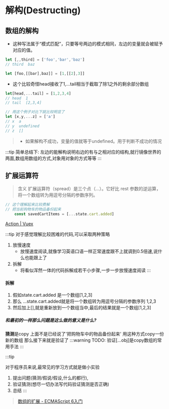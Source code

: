 
# 解构(Destructing)

## 数组的解构

* 这种写法属于“模式匹配”，只要等号两边的模式相同，左边的变量就会被赋予对应的值。
```js
let [,,third] = ['foo','bar','baz']
// third  baz

let [foo,[[bar],baz]] = [1,[[2],3]]

```
* 这个比较奇怪head接收了1,...tail相当于截取了除1之外的剩余部分数组
```js
let[head,...tail] = [1,2,3,4]
// head  1
// tail  [2,3,4]

// 用这个例子对比下就比较明显了
let [x,y,...z] = ['a']
// x  a
// y  undefined
// z  []
```
> * 如果解构不成功，变量的值就等于undefined。用于判断不成功的情况

:::tip
简单总结下: 左边的能解构说明右边的有与之相对应的结构,就行镜像世界的两面,数组用数组的方式,对象用对象的方式等等
:::


## 扩展运算符
>含义
>扩展运算符（spread）是三个点（...）。它好比 rest 参数的逆运算，将一个数组转为用逗号分隔的参数序列。


```js
// 这个理解起来比较费解
// 把当前购物车的物品备份起来
    const savedCartItems = [...state.cart.added]

```
[Action | Vuex](https://vuex.vuejs.org/zh/guide/actions.html)

:::tip
对于感觉理解比较困难的代码,可以采取两种策略
1. 放慢速度
    * 放慢速度阅读,就像学习英语口语一样正常速度跟不上就调到0.5倍速,说什么也能跟上了
2. 拆解
    * 将看似浑然一体的代码拆解成若干小步骤,一步一步放慢速度阅读
:::
#### 拆解
1. 假如state.cart.added 是一个数组[1,2,3]
2. 那么 ...state.cart.added就是将一个数组转为用逗号分隔的参数序列 1,2,3
3. 然后加上[],就是重新放到一个数组当中,最后的结果就是一个数组[1,2,3]

##### 和最初的一样那么问题是这么做的意义是什么?
**猜测**是copy 上面不是已经说了'把购物车中的物品备份起来'
用这种方式copy一份新的数组
那么接下来就是验证了
:::warning
TODO: 
验证[...obj]是copy数组的常用手法
:::

:::tip

对于程序员来说,最常见的学习方式就是做小实验

1. 提出问题(猜测/假说/假设,什么的都行),
2. 验证猜测(想尽一切办法写代码验证猜测是否正确)
3. 总结
:::
>
>[数组的扩展 - ECMAScript 6入门](http://es6.ruanyifeng.com/#docs/array#%E5%90%AB%E4%B9%89)
